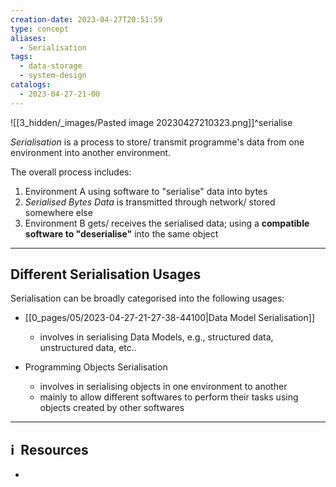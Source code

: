 ```yaml
---
creation-date: 2023-04-27T20:51:59
type: concept
aliases:
  - Serialisation
tags:
  - data-storage
  - system-design
catalogs:
  - 2023-04-27-21-00
---
```


![[3_hidden/_images/Pasted image 20230427210323.png]]^serialise

*Serialisation* is a process to store/ transmit programme's data from one environment into another environment. 

The overall process includes: 
1. Environment A using software to "serialise" data into bytes
2. *Serialised Bytes Data* is transmitted through network/ stored somewhere else
3. Environment B gets/ receives the serialised data; using a **compatible software to "deserialise"** into the same object 

---
## Different Serialisation Usages

Serialisation can be broadly categorised into the following usages: 
- [[0_pages/05/2023-04-27-21-27-38-44100|Data Model Serialisation]]
	- involves in serialising Data Models, e.g., structured data, unstructured data, etc..

- Programming Objects Serialisation 
	- involves in serialising objects in one environment to another 
	- mainly to allow different softwares to perform their tasks using objects created by other softwares

---
## ℹ️  Resources
- 
